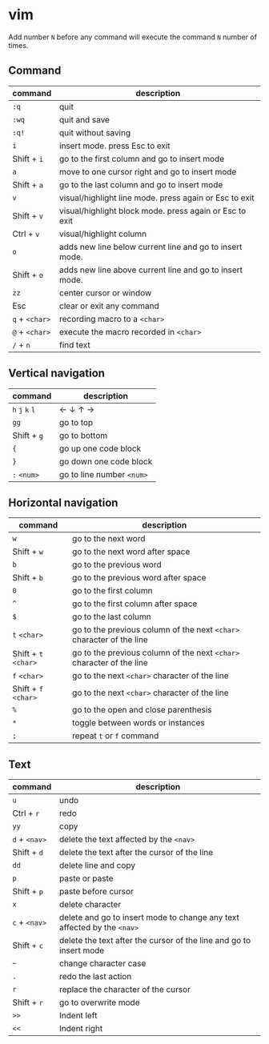 # vim

Add number `N` before any command will execute the command `N` number of times.

## Command
|command|description|
|-|-|
|`:q`|quit|
|`:wq`|quit and save|
|`:q!`|quit without saving|
|`i`|insert mode. press Esc to exit|
|Shift + `i`|go to the first column and go to insert mode|
|`a`|move to one cursor right and go to insert mode|
|Shift + `a`|go to the last column and go to insert mode|
|`v`|visual/highlight line mode. press again or Esc to exit |
|Shift + `v`|visual/highlight block mode. press again or Esc to exit|
|Ctrl + `v`|visual/highlight column|
|`o`|adds new line below current line and go to insert mode.|
|Shift + `o`|adds new line above current line and go to insert mode.|
|`zz`|center cursor or window|
|Esc|clear or exit any command|
|`q` + `<char>`|recording macro to a `<char>`|
|`@` + `<char>`|execute the macro recorded in `<char>`|
|`/` + `n`|find text|

## Vertical navigation
|command|description|
|-|-|
|`h` `j` `k` `l`|← ↓ ↑ → |
|`gg`|go to top|
|Shift + `g`|go to bottom|
|`{`|go up one code block|
|`}`|go down one code block|
|`:` `<num>`| go to line number `<num>`|

## Horizontal navigation
|command|description|
|-|-|
|`w`|go to the next word|
|Shift + `w`|go to the next word after space|
|`b`|go to the previous word|
|Shift + `b`|go to the previous word after space|
|`0`|go to the first column|
|`^`|go to the first column after space|
|`$`|go to the last column|
|`t` `<char>`|go to the previous column of the next `<char>` character of the line|
|Shift + `t` `<char>`|go to the previous column of the next `<char>` character of the line|
|`f` `<char>`|go to the next `<char>` character of the line|
|Shift + `f` `<char>`|go to the next `<char>` character of the line|
|`%`|go to the open and close parenthesis|
|`*`|toggle between words or instances|
|`;`|repeat `t` or `f` command|

## Text
|command|description|
|-|-|
|`u`|undo|
|Ctrl + `r`|redo|
|`yy`|copy|
|`d` + `<nav>`|delete the text affected by the `<nav>`|
|Shift + `d`|delete the text after the cursor of the line|
|`dd`|delete line and copy|
|`p`|paste or paste|
|Shift + `p`|paste before cursor|
|`x`|delete character|
|`c` + `<nav>`|delete and go to insert mode to change any text affected by the `<nav>`|
|Shift + `c`|delete the text after the cursor of the line and go to insert mode|
|`~`|change character case|
|`.`|redo the last action|
|`r`|replace the character of the cursor|
|Shift + `r`|go to overwrite mode|
|`>>`|Indent left|
|`<<`|Indent right|
